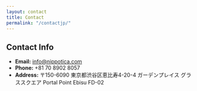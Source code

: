 ```yaml
---
layout: contact
title: Contact
permalink: "/contactjp/"
---
```


## Contact Info

- **Email:** <a href="mailto:info@nippotica.com">info@nippotica.com</a>
- **Phone:** +81 70 8902 8057
- **Address:** 〒150-6090 東京都渋谷区恵比寿4-20-4 ガーデンプレイス グラススクエア Portal Point Ebisu FD-02

